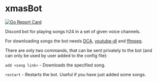 # xmasBot
[![Go Report Card](https://goreportcard.com/badge/github.com/TheTipo01/xmasBot)](https://goreportcard.com/report/github.com/TheTipo01/xmasBot)

Discord bot for playing songs h24 in a set of given voice channels.

For downloading songs the bot needs [DCA](https://github.com/bwmarrin/dca/tree/master/cmd/dca), [youtube-dl](https://youtube-dl.org/) and [ffmpeg](https://ffmpeg.org/download.html).

There are only two commands, that can be sent privately to the bot (and can only be used by user added to the config file):

`add <song link>` - Downloads the specified song.

`restart` - Restarts the bot. Useful if you have just added some songs.
